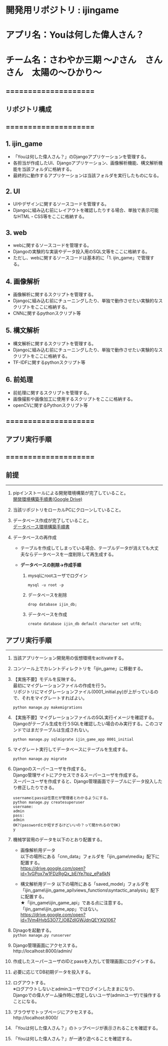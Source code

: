 # 開発用リポジトリ : ijingame
# アプリ名：Youは何した偉人さん？
# チーム名：さわやか三期 ～♪さん　さん　さん　太陽の～ひかり～

## ====================
## リポジトリ構成
## ====================

## 1. ijin_game
- 「Youは何した偉人さん？」のDjangoアプリケーションを管理する。
- 各担当が作成したUI、Djangoアプリケーション、画像解析機能、構文解析機能を当該フォルダに格納する。
- 最終的に動作するアプリケーションは当該フォルダを実行したものになる。

## 2. UI
- UIやデザインに関するソースコードを管理する。
- Djangoに組み込む前にレイアウトを確認したりする場合、単独で表示可能なHTML・CSS等をここに格納する。

## 3. web
- webに関するソースコードを管理する。
- Djangoの実験的な実装やデータ投入用のSQL文等をここに格納する。
- ただし、webに関するソースコードは基本的に「1. ijin_game」で管理する。

## 4. 画像解析
- 画像解析に関するスクリプトを管理する。
- Djangoに組み込む前にチューニングしたり、単独で動作させたい実験的なスクリプトをここに格納する。
- CNNに関するpythonスクリプト等

## 5. 構文解析
- 構文解析に関するスクリプトを管理する。
- Djangoに組み込む前にチューニングしたり、単独で動作させたい実験的なスクリプトをここに格納する。
- TF-IDFに関するpythonスクリプト等

## 6. 前処理
- 前処理に関するスクリプトを管理する。
- 画像撮影や画像加工に使用するスクリプトをここに格納する。
- openCVに関するPythonスクリプト等

## ====================
## アプリ実行手順
## ====================

## 前提
---
1. pipインストールによる開発環境構築が完了していること。  
[開発環境構築手順書(Google Drive)](https://drive.google.com/open?id=187sA82L1K-aXJ8VeH7tyElQWoBY1rpth)

2. 当該リポジトリをローカルPCにクローンしていること。

3. データベース作成が完了していること。  
[データベース環境構築手順書](https://drive.google.com/open?id=1Ocj4rTpTLAOz2Vmx7tB79YnerCHTiYKB)

4. データベースの再作成
    - テーブルを作成してしまっている場合、テーブルデータが消えても大丈夫ならデータベースを一度削除して再生成する。  

    - **データベースの削除→作成手順**
        1. mysqlにrootユーザでログイン  

            ` mysql -u root -p `

        2. データベースを削除  

            ` drop database ijin_db; `
        
        3. データベースを作成  

            ` create database ijin_db default character set utf8; `


## アプリ実行手順
---
1. 当該アプリケーション開発用の仮想環境をacitivateする。

2. コンソール上でカレントディレクトリを「ijin_game」に移動する。

3. 【実施不要】モデルを反映する。  
    最初にマイグレーションファイルの作成を行う。  
    リポジトリにマイグレーションファイル(0001_initial.py)が上がっているので、それをマイグレートすればよい。  

    ` python manage.py makemigrations `

4. 【実施不要】マイグレーションファイルのSQL実行イメージを確認する。  
    Djangoがテーブル生成を行うSQLを確認したい場合のみ実行する。このコマンドではまだテーブルは生成されない。  

    ` python manage.py sqlmigrate ijin_game_app 0001_initial `

5. マイグレート実行してデータベースにテーブルを生成する。  

    ` python manage.py migrate `

6. Djangoのスーパーユーザを作成する。  
    Django管理サイトにアクセスできるスーパーユーザを作成する。  
    スーパーユーザを作成すると、Django管理画面でテーブルにデータ投入したり修正したりできる。

    ```
    usernameとpassは任意だが管理者とわかるようにする。
    python manage.py createsuperuser
    username:
    admin
    pass:
    admin
    OK?(passwordとか短すぎるけどいいの？って聞かれるのでOK)
    y
    ```

7. 機械学習用のデータを以下のとおり配置する。
    - 画像解析用データ  
        以下の場所にある「cnn_data」フォルダを「ijin_game\media」配下に配置する。  
        https://drive.google.com/open?id=1vGPox7w1FDzRgQx_bEiYe7tpz_ePa6kN

    - 構文解析用データ
        以下の場所にある「saved_model」フォルダを  
        「ijin_game\ijin_game_api\views_functions\syntactic_analysis」配下に配置する。  
        ★「ijin_game\ijin_game_api」である点に注意する。「ijin_game\ijin_game_app」ではない。  
        https://drive.google.com/open?id=1Vm4HvbS3O77_lO8ZdIGWJdnQEYXQ1067

8. Djnagoを起動する。  
    ` python manage.py runserver `

9. Django管理画面にアクセスする。  
    http://localhost:8000/admin/

10. 作成したスーパーユーザのIDとpassを入力して管理画面にログインする。

11. 必要に応じてDB初期データを投入する。

12. ログアウトする。  
    ※ログアウトしないとadminユーザでログインしたままになり、  
    Djangoでの偉人ゲーム操作時に想定しないユーザ(adminユーザ)で操作することになる。

13. ブラウザでトップページにアクセスする。  
    http://localhost:8000/

14. 「Youは何した偉人さん？」のトップページが表示されることを確認する。

15. 「Youは何した偉人さん？」が一通り遊べることを確認する。